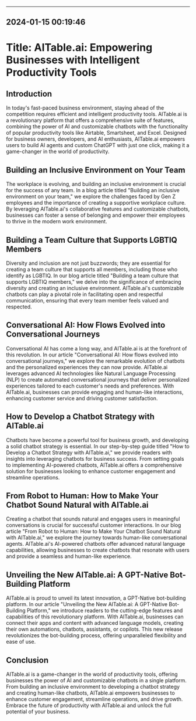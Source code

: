 

---------------------------------------------
2024-01-15 00:19:46
---------------------------------------------

# Title: AITable.ai: Empowering Businesses with Intelligent Productivity Tools

## Introduction

In today's fast-paced business environment, staying ahead of the competition requires efficient and intelligent productivity tools. AITable.ai is a revolutionary platform that offers a comprehensive suite of features, combining the power of AI and customizable chatbots with the functionality of popular productivity tools like Airtable, Smartsheet, and Excel. Designed for business owners, developers, and AI enthusiasts, AITable.ai empowers users to build AI agents and custom ChatGPT with just one click, making it a game-changer in the world of productivity.

## Building an Inclusive Environment on Your Team

The workplace is evolving, and building an inclusive environment is crucial for the success of any team. In a blog article titled "Building an inclusive environment on your team," we explore the challenges faced by Gen Z employees and the importance of creating a supportive workplace culture. By leveraging AITable.ai's collaborative features and customizable chatbots, businesses can foster a sense of belonging and empower their employees to thrive in the modern work environment.

## Building a Team Culture that Supports LGBTIQ Members

Diversity and inclusion are not just buzzwords; they are essential for creating a team culture that supports all members, including those who identify as LGBTIQ. In our blog article titled "Building a team culture that supports LGBTIQ members," we delve into the significance of embracing diversity and creating an inclusive environment. AITable.ai's customizable chatbots can play a pivotal role in facilitating open and respectful communication, ensuring that every team member feels valued and respected.

## Conversational AI: How Flows Evolved into Conversational Journeys

Conversational AI has come a long way, and AITable.ai is at the forefront of this revolution. In our article "Conversational AI: How flows evolved into conversational journeys," we explore the remarkable evolution of chatbots and the personalized experiences they can now provide. AITable.ai leverages advanced AI technologies like Natural Language Processing (NLP) to create automated conversational journeys that deliver personalized experiences tailored to each customer's needs and preferences. With AITable.ai, businesses can provide engaging and human-like interactions, enhancing customer service and driving customer satisfaction.

## How to Develop a Chatbot Strategy with AITable.ai

Chatbots have become a powerful tool for business growth, and developing a solid chatbot strategy is essential. In our step-by-step guide titled "How to Develop a Chatbot Strategy with AITable.ai," we provide readers with insights into leveraging chatbots for business success. From setting goals to implementing AI-powered chatbots, AITable.ai offers a comprehensive solution for businesses looking to enhance customer engagement and streamline operations.

## From Robot to Human: How to Make Your Chatbot Sound Natural with AITable.ai

Creating a chatbot that sounds natural and engages users in meaningful conversations is crucial for successful customer interactions. In our blog article "From Robot to Human: How to Make Your Chatbot Sound Natural with AITable.ai," we explore the journey towards human-like conversational agents. AITable.ai's AI-powered chatbots offer advanced natural language capabilities, allowing businesses to create chatbots that resonate with users and provide a seamless and human-like experience.

## Unveiling the New AITable.ai: A GPT-Native Bot-Building Platform

AITable.ai is proud to unveil its latest innovation, a GPT-Native bot-building platform. In our article "Unveiling the New AITable.ai: A GPT-Native Bot-Building Platform," we introduce readers to the cutting-edge features and capabilities of this revolutionary platform. With AITable.ai, businesses can connect their apps and content with advanced language models, creating their own automations, chatbots, assistants, or copilots. This new release revolutionizes the bot-building process, offering unparalleled flexibility and ease of use.

## Conclusion

AITable.ai is a game-changer in the world of productivity tools, offering businesses the power of AI and customizable chatbots in a single platform. From building an inclusive environment to developing a chatbot strategy and creating human-like chatbots, AITable.ai empowers businesses to enhance customer engagement, streamline operations, and drive growth. Embrace the future of productivity with AITable.ai and unlock the full potential of your business.